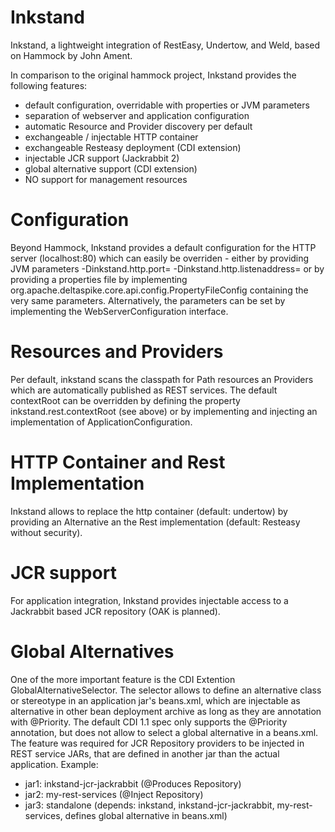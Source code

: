 Inkstand
=======

Inkstand, a lightweight integration of RestEasy, Undertow, and Weld, based on Hammock by John Ament.

In comparison to the original hammock project, Inkstand provides the following features:
- default configuration, overridable with properties or JVM parameters
- separation of webserver and application configuration
- automatic Resource and Provider discovery per default
- exchangeable / injectable HTTP container 
- exchangeable Resteasy deployment (CDI extension)
- injectable JCR support (Jackrabbit 2)
- global alternative support (CDI extension)
- NO support for management resources

Configuration
=============
Beyond Hammock, Inkstand provides a default configuration for the HTTP server (localhost:80) which can 
easily be overriden - either by providing JVM parameters
-Dinkstand.http.port=
-Dinkstand.http.listenaddress=
or by providing a properties file by implementing org.apache.deltaspike.core.api.config.PropertyFileConfig containing
the very same parameters. Alternatively, the parameters can be set by implementing the WebServerConfiguration interface.

Resources and Providers
=======================
Per default, inkstand scans the classpath for Path resources an Providers which are automatically published as REST
services. The default contextRoot can be overridden by defining the property inkstand.rest.contextRoot (see above)
or by implementing and injecting an implementation of ApplicationConfiguration. 

HTTP Container and Rest Implementation
======================================
Inkstand allows to replace the http container (default: undertow) by providing an Alternative an the Rest implementation
(default: Resteasy without security).

JCR support
===========
For application integration, Inkstand provides injectable access to a Jackrabbit based JCR repository (OAK is planned).

Global Alternatives
===================
One of the more important feature is the CDI Extention GlobalAlternativeSelector. The selector allows to define 
an alternative class or stereotype in an application jar's beans.xml, which are injectable as alternative in other
bean deployment archive as long as they are annotation with @Priority. The default CDI 1.1 spec only supports the 
@Priority annotation, but does not allow to select a global alternative in a beans.xml. The feature was required for
JCR Repository providers to be injected in REST service JARs, that are defined in another jar than the actual application.
Example:
- jar1: inkstand-jcr-jackrabbit (@Produces Repository)
- jar2: my-rest-services (@Inject Repository)  
- jar3: standalone (depends: inkstand, inkstand-jcr-jackrabbit, my-rest-services, defines global alternative in beans.xml)

